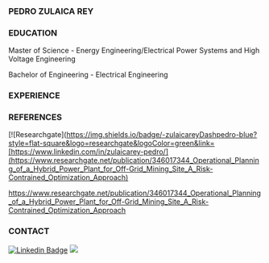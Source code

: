 ### PEDRO ZULAICA REY

### EDUCATION

Master of Science - Energy Engineering/Electrical Power Systems and High Voltage Engineering

Bachelor of Engineering - Electrical Engineering

### EXPERIENCE

### REFERENCES
[![Researchgate](https://img.shields.io/badge/-zulaicareyDashpedro-blue?style=flat-square&logo=researchgate&logoColor=green&link=[https://www.linkedin.com/in/zulaicarey-pedro/](https://www.researchgate.net/publication/346017344_Operational_Planning_of_a_Hybrid_Power_Plant_for_Off-Grid_Mining_Site_A_Risk-Contrained_Optimization_Approach)

https://www.researchgate.net/publication/346017344_Operational_Planning_of_a_Hybrid_Power_Plant_for_Off-Grid_Mining_Site_A_Risk-Contrained_Optimization_Approach

### CONTACT

[![Linkedin Badge](https://img.shields.io/badge/-zulaicareyDashpedro-blue?style=flat-square&logo=Linkedin&logoColor=white&link=https://www.linkedin.com/in/zulaicarey-pedro/)](https://www.linkedin.com/in/zulaicarey-pedro/) [![](https://img.shields.io/badge/-PedroZR-%23181717?style=flat-square&logo=github)](https://github.com/ZulaicaRey-Pedro)
